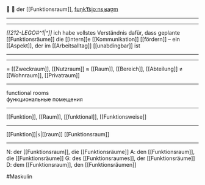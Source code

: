 🏢 🔵 der [[Funktionsraum]], [fʊŋkˈt͡si̯oːnsˌʁaʊ̯m](https://youglish.com/pronounce/Funktionsraum/german)  

---
---

*[[212-LEGO#^1|^]]* ich habe vollstes Verständnis dafür, dass geplante [[Funktionsräume]] die [[intern]]e [[Kommunikation]] [[fördern]] – ein [[Aspekt]], der im [[Arbeitsalltag]] [[unabdingbar]] ist




---


---
= [[Zweckraum]], [[Nutzraum]]
≈ [[Raum]], [[Bereich]], [[Abteilung]]
≠ [[Wohnraum]], [[Privatraum]]

---
functional rooms  
функциональные помещения

---
[[Funktion]], [[Raum]], [[funktional]], [[Funktionsweise]]

---
[[Funktion]]|`s`|[[raum]]
[[Funktionsraum]]


---
N: der [[Funktionsraum]], die [[Funktionsräume]]
A: den [[Funktionsraum]], die [[Funktionsräume]]
G: des [[Funktionsraumes]], der [[Funktionsräume]]
D: dem [[Funktionsraum]], den [[Funktionsräumen]]


#Maskulin 